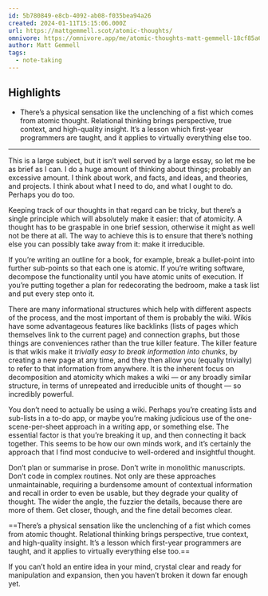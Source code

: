 ```yaml
---
id: 5b780849-e8cb-4092-ab08-f035bea94a26
created: 2024-01-11T15:15:06.000Z
url: https://mattgemmell.scot/atomic-thoughts/
omnivore: https://omnivore.app/me/atomic-thoughts-matt-gemmell-18cf85a67b5
author: Matt Gemmell
tags:
  - note-taking
---
```


## Highlights

- There’s a physical sensation like the unclenching of a fist which comes from atomic thought. Relational thinking brings perspective, true context, and high-quality insight. It’s a lesson which first-year programmers are taught, and it applies to virtually everything else too. 

---

This is a large subject, but it isn’t well served by a large essay, so let me be as brief as I can. I do a huge amount of thinking about things; probably an excessive amount. I think about work, and facts, and ideas, and theories, and projects. I think about what I need to do, and what I ought to do. Perhaps you do too.

Keeping track of our thoughts in that regard can be tricky, but there’s a single principle which will absolutely make it easier: that of atomicity. A thought has to be graspable in one brief session, otherwise it might as well not be there at all. The way to achieve this is to ensure that there’s nothing else you can possibly take away from it: make it irreducible.

If you’re writing an outline for a book, for example, break a bullet-point into further sub-points so that each one is atomic. If you’re writing software, decompose the functionality until you have atomic units of execution. If you’re putting together a plan for redecorating the bedroom, make a task list and put every step onto it.

There are many informational structures which help with different aspects of the process, and the most important of them is probably the wiki. Wikis have some advantageous features like backlinks (lists of pages which themselves link to the current page) and connection graphs, but those things are conveniences rather than the true killer feature. The killer feature is that wikis make it _trivially easy to break information into chunks_, by creating a new page at any time, and they then allow you (equally trivially) to refer to that information from anywhere. It is the inherent focus on decomposition and atomicity which makes a wiki — or any broadly similar structure, in terms of unrepeated and irreducible units of thought — so incredibly powerful.

You don’t need to actually be using a wiki. Perhaps you’re creating lists and sub-lists in a to-do app, or maybe you’re making judicious use of the one-scene-per-sheet approach in a writing app, or something else. The essential factor is that you’re breaking it up, and then connecting it back together. This seems to be how our own minds work, and it’s certainly the approach that I find most conducive to well-ordered and insightful thought.

Don’t plan or summarise in prose. Don’t write in monolithic manuscripts. Don’t code in complex routines. Not only are these approaches unmaintainable, requiring a burdensome amount of contextual information and recall in order to even be usable, but they degrade your quality of thought. The wider the angle, the fuzzier the details, because there are more of them. Get closer, though, and the fine detail becomes clear.

==There’s a physical sensation like the unclenching of a fist which comes from atomic thought. Relational thinking brings perspective, true context, and high-quality insight. It’s a lesson which first-year programmers are taught, and it applies to virtually everything else too.==

If you can’t hold an entire idea in your mind, crystal clear and ready for manipulation and expansion, then you haven’t broken it down far enough yet.
